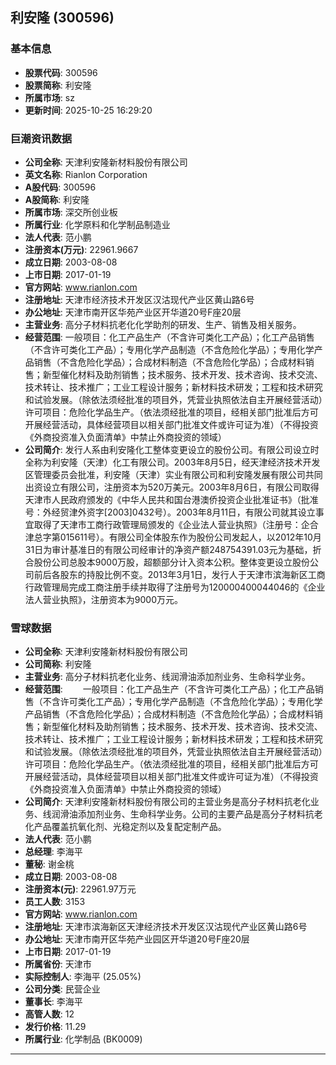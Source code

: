 ## 利安隆 (300596)

### 基本信息

- **股票代码**: 300596
- **股票简称**: 利安隆
- **所属市场**: sz
- **更新时间**: 2025-10-25 16:29:20

### 巨潮资讯数据

- **公司全称**: 天津利安隆新材料股份有限公司
- **英文名称**: Rianlon Corporation
- **A股代码**: 300596
- **A股简称**: 利安隆
- **所属市场**: 深交所创业板
- **所属行业**: 化学原料和化学制品制造业
- **法人代表**: 范小鹏
- **注册资本(万元)**: 22961.9667
- **成立日期**: 2003-08-08
- **上市日期**: 2017-01-19
- **官方网站**: www.rianlon.com
- **注册地址**: 天津市经济技术开发区汉沽现代产业区黄山路6号
- **办公地址**: 天津市南开区华苑产业区开华道20号F座20层
- **主营业务**: 高分子材料抗老化化学助剂的研发、生产、销售及相关服务。
- **经营范围**: 一般项目：化工产品生产（不含许可类化工产品）；化工产品销售（不含许可类化工产品）；专用化学产品制造（不含危险化学品）；专用化学产品销售（不含危险化学品）；合成材料制造（不含危险化学品）；合成材料销售；新型催化材料及助剂销售；技术服务、技术开发、技术咨询、技术交流、技术转让、技术推广；工业工程设计服务；新材料技术研发；工程和技术研究和试验发展。（除依法须经批准的项目外，凭营业执照依法自主开展经营活动）许可项目：危险化学品生产。（依法须经批准的项目，经相关部门批准后方可开展经营活动，具体经营项目以相关部门批准文件或许可证为准）（不得投资《外商投资准入负面清单》中禁止外商投资的领域）
- **公司简介**: 发行人系由利安隆化工整体变更设立的股份公司。有限公司设立时全称为利安隆（天津）化工有限公司。2003年8月5日，经天津经济技术开发区管理委员会批准，利安隆（天津）实业有限公司和利安隆发展有限公司共同出资设立有限公司，注册资本为520万美元。2003年8月6日，有限公司取得天津市人民政府颁发的《中华人民共和国台港澳侨投资企业批准证书》（批准号：外经贸津外资字[2003]0432号）。2003年8月11日，有限公司就其设立事宜取得了天津市工商行政管理局颁发的《企业法人营业执照》（注册号：企合津总字第015611号）。有限公司全体股东作为股份公司发起人，以2012年10月31日为审计基准日的有限公司经审计的净资产额248754391.03元为基础，折合股份公司总股本9000万股，超额部分计入资本公积。整体变更设立股份公司前后各股东的持股比例不变。2013年3月1日，发行人于天津市滨海新区工商行政管理局完成工商注册手续并取得了注册号为120000400044046的《企业法人营业执照》，注册资本为9000万元。

### 雪球数据

- **公司全称**: 天津利安隆新材料股份有限公司
- **公司简称**: 利安隆
- **主营业务**: 高分子材料抗老化业务、线润滑油添加剂业务、生命科学业务。
- **经营范围**: 　　一般项目：化工产品生产（不含许可类化工产品）；化工产品销售（不含许可类化工产品）；专用化学产品制造（不含危险化学品）；专用化学产品销售（不含危险化学品）；合成材料制造（不含危险化学品）；合成材料销售；新型催化材料及助剂销售；技术服务、技术开发、技术咨询、技术交流、技术转让、技术推广；工业工程设计服务；新材料技术研发；工程和技术研究和试验发展。（除依法须经批准的项目外，凭营业执照依法自主开展经营活动）许可项目：危险化学品生产。（依法须经批准的项目，经相关部门批准后方可开展经营活动，具体经营项目以相关部门批准文件或许可证为准）（不得投资《外商投资准入负面清单》中禁止外商投资的领域）
- **公司简介**: 天津利安隆新材料股份有限公司的主营业务是高分子材料抗老化业务、线润滑油添加剂业务、生命科学业务。公司的主要产品是高分子材料抗老化产品覆盖抗氧化剂、光稳定剂以及复配定制产品。
- **法人代表**: 范小鹏
- **总经理**: 李海平
- **董秘**: 谢金桃
- **成立日期**: 2003-08-08
- **注册资本(元)**: 22961.97万元
- **员工人数**: 3153
- **官方网站**: www.rianlon.com
- **注册地址**: 天津市滨海新区天津经济技术开发区汉沽现代产业区黄山路6号
- **办公地址**: 天津市南开区华苑产业园区开华道20号F座20层
- **上市日期**: 2017-01-19
- **所属省份**: 天津市
- **实际控制人**: 李海平 (25.05%)
- **公司分类**: 民营企业
- **董事长**: 李海平
- **高管人数**: 12
- **发行价格**: 11.29
- **所属行业**: 化学制品 (BK0009)

---
